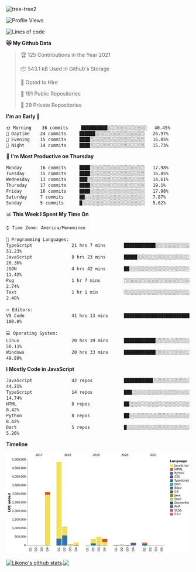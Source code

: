 ![tree-tree2](https://user-images.githubusercontent.com/15727947/99866266-688a6380-2b75-11eb-958b-273006b198d8.jpg)


<!--START_SECTION:waka-->
![Profile Views](http://img.shields.io/badge/Profile%20Views-0-blue)

![Lines of code](https://img.shields.io/badge/From%20Hello%20World%20I%27ve%20Written-11.0%20million%20lines%20of%20code-blue)

**🐱 My Github Data** 

> 🏆 125 Contributions in the Year 2021
 > 
> 📦 543.1 kB Used in Github's Storage 
 > 
> 💼 Opted to Hire
 > 
> 📜 191 Public Repositories 
 > 
> 🔑 29 Private Repositories  
 > 
**I'm an Early 🐤** 

```text
🌞 Morning    36 commits     ██████████░░░░░░░░░░░░░░░   40.45% 
🌆 Daytime    24 commits     ██████░░░░░░░░░░░░░░░░░░░   26.97% 
🌃 Evening    15 commits     ████░░░░░░░░░░░░░░░░░░░░░   16.85% 
🌙 Night      14 commits     ████░░░░░░░░░░░░░░░░░░░░░   15.73%

```
📅 **I'm Most Productive on Thursday** 

```text
Monday       16 commits     ████░░░░░░░░░░░░░░░░░░░░░   17.98% 
Tuesday      15 commits     ████░░░░░░░░░░░░░░░░░░░░░   16.85% 
Wednesday    13 commits     ███░░░░░░░░░░░░░░░░░░░░░░   14.61% 
Thursday     17 commits     ████░░░░░░░░░░░░░░░░░░░░░   19.1% 
Friday       16 commits     ████░░░░░░░░░░░░░░░░░░░░░   17.98% 
Saturday     7 commits      ██░░░░░░░░░░░░░░░░░░░░░░░   7.87% 
Sunday       5 commits      █░░░░░░░░░░░░░░░░░░░░░░░░   5.62%

```


📊 **This Week I Spent My Time On** 

```text
⌚︎ Time Zone: America/Menominee

💬 Programming Languages: 
TypeScript               21 hrs 7 mins       ████████████░░░░░░░░░░░░░   51.23% 
JavaScript               8 hrs 23 mins       █████░░░░░░░░░░░░░░░░░░░░   20.36% 
JSON                     4 hrs 42 mins       ██░░░░░░░░░░░░░░░░░░░░░░░   11.42% 
Pug                      1 hr 7 mins         ░░░░░░░░░░░░░░░░░░░░░░░░░   2.74% 
Text                     1 hr 1 min          ░░░░░░░░░░░░░░░░░░░░░░░░░   2.48%

🔥 Editors: 
VS Code                  41 hrs 13 mins      █████████████████████████   100.0%

💻 Operating System: 
Linux                    20 hrs 39 mins      ████████████░░░░░░░░░░░░░   50.11% 
Windows                  20 hrs 33 mins      ████████████░░░░░░░░░░░░░   49.89%

```

**I Mostly Code in JavaScript** 

```text
JavaScript               42 repos            ███████████░░░░░░░░░░░░░░   44.21% 
TypeScript               14 repos            ███░░░░░░░░░░░░░░░░░░░░░░   14.74% 
HTML                     8 repos             ██░░░░░░░░░░░░░░░░░░░░░░░   8.42% 
Python                   8 repos             ██░░░░░░░░░░░░░░░░░░░░░░░   8.42% 
Dart                     5 repos             █░░░░░░░░░░░░░░░░░░░░░░░░   5.26%

```


**Timeline**

![Chart not found](https://raw.githubusercontent.com/ianlikono/ianlikono/main/charts/bar_graph.png) 


<!--END_SECTION:waka-->


<a href="https://github.com/ianlikono">
  <img align="center" src="https://github-readme-stats.anuraghazra1.vercel.app/api?username=ianlikono&show_icons=true&include_all_commits=true&theme=material-palenight" alt="Likono's github stats" />
</a>
<a href="https://github.com/ianlikono">
  <img align="center" src="https://github-readme-stats.anuraghazra1.vercel.app/api/top-langs/?username=ianlikono&layout=compact&theme=material-palenight" />
</a>

